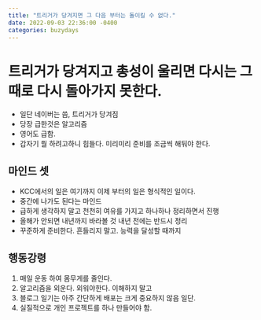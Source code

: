 ```yaml
---
title: "트리거가 당겨지면 그 다음 부터는 돌이킬 수 없다."
date: 2022-09-03 22:36:00 -0400
categories: buzydays
---
```


# 트리거가 당겨지고 총성이 울리면 다시는 그 때로 다시 돌아가지 못한다.

- 일단 네이버는 씀, 트리거가 당겨짐
- 당장 급한것은 알고리즘
- 영어도 급함.
- 갑자기 뭘 하려고하니 힘들다. 미리미리 준비를 조금씩 해둬야 한다.

## 마인드 셋 

- KCC에서의 일은 여기까지 이제 부터의 일은 형식적인 일이다. 
- 중간에 나가도 된다는 마인드
- 급하게 생각하지 말고 천천히 여유를 가지고 하나하나 정리하면서 진행
- 올해가 안되면 내년까지 바라볼 것 내년 전에는 반드시 정리
- 꾸준하게 준비한다. 흔들리지 말고. 능력을 달성할 때까지

## 행동강령

1. 매일 운동 하여 몸무게를 줄인다.
2. 알고리즘을 외운다. 외워야한다. 이해하지 말고
3. 블로그 일기는 아주 간단하게 배포는 크게 중요하지 않음 일단.
4. 실질적으로 개인 프로젝트를 하나 만들어야 함.


